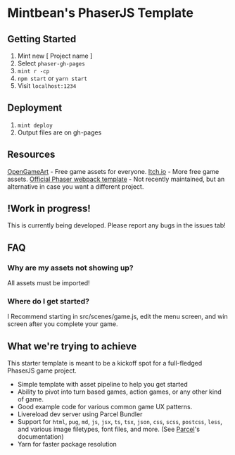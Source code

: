 # Mintbean's PhaserJS Template

## Getting Started

1. Mint new [ Project name ]
2. Select `phaser-gh-pages`
3. `mint r -cp`
4. `npm start` or `yarn start`
5. Visit `localhost:1234`

## Deployment

1. `mint deploy`
2. Output files are on gh-pages

## Resources

[OpenGameArt](https://opengameart.org/) - Free game assets for everyone.
[Itch.io](https://itch.io/game-assets/free) - More free game assets.
[Official Phaser webpack template](https://github.com/photonstorm/phaser3-project-template) - Not recently maintained, but an alternative in case you want a different project.

## !Work in progress!

This is currently being developed. Please report any bugs in the issues tab!

## FAQ

### Why are my assets not showing up?

All assets must be imported!

### Where do I get started?

I Recommend starting in src/scenes/game.js, edit the menu screen, and win screen after you complete your game.

## What we're trying to achieve

This starter template is meant to be a kickoff spot for a full-fledged PhaserJS game project.

- Simple template with asset pipeline to help you get started
- Ability to pivot into turn based games, action games, or any other kind of game.
- Good example code for various common game UX patterns.
- Livereload dev server using Parcel Bundler
- Support for `html`, `pug`, `md`, `js`, `jsx`, `ts`, `tsx`, `json`, `css`, `scss`, `postcss`, `less`, and various
  image filetypes, font files, and more. (See [Parcel](https://github.com/parcel-bundler/parcel)'s documentation)
- Yarn for faster package resolution
